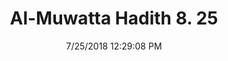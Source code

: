 ---
title        : "Al-Muwatta Hadith 8. 25"
date         : 7/25/2018 12:29:08 PM
draft        : false
type         : "hadith"
layout       : "hadith"
BookCode     : "AMH"
VolumeNumber : "8"
HadithNumber : "25"
categories  :  ["Prayer, Congregation - Praying Voluntary Prayers (Nawafil) Sitting"]
---
